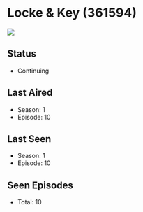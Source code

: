 # Locke & Key (361594)

<img src="https://dg31sz3gwrwan.cloudfront.net/poster/361594/62068578-0-optimized.jpg" />

## Status
* Continuing
## Last Aired
* Season: 1
* Episode: 10
## Last Seen
* Season: 1
* Episode: 10
## Seen Episodes
* Total: 10
